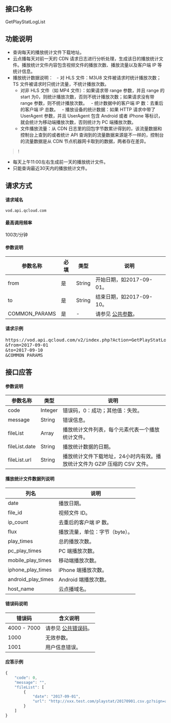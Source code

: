 ## 接口名称
GetPlayStatLogList

## 功能说明
- 查询每天的播放统计文件下载地址。
- 云点播每天对前一天的 CDN 请求日志进行分析处理，生成该日的播放统计文件。播放统计文件内容包含视频文件的播放次数、播放流量以及客户端 IP 等统计信息。
- 播放统计数据说明：
   - 对 HLS 文件：M3U8 文件被请求时统计播放次数；TS 文件被请求时只统计流量，不统计播放次数。
   - 对非 HLS 文件（如 MP4 文件）：如果请求带 range 参数，并且 range 的 start 为0，则统计播放次数，否则不统计播放次数；如果请求没有带 range 参数，则不统计播放次数。
   - 统计数据中的客户端 IP 数：去重后的客户端 IP 总数。
   - 播放设备的统计数据：如果 HTTP 请求中带了 UserAgent 参数，并且 UserAgent 包含 Android 或者 iPhone 等标识，就会统计为移动端播放次数，否则统计为 PC 端播放次数。
   - 文件播放流量：从 CDN 日志里的回包字节数累计得到的，该流量数据和控制台上查到的或者统计 API 查询到的流量数据来源是不一样的，控制台的流量数据是从 CDN 节点机器网卡取到的数据，两者存在差异。
      
>!
- 每天上午11:00左右生成前一天的播放统计文件。
- 只能查询最近30天内的播放统计文件。

## 请求方式
#### 请求域名
`vod.api.qcloud.com`

#### 最高调用频率
100次/分钟

#### 参数说明
| 参数名称 | 必填 | 类型 | 说明 |
|---------------|----------|---------|---------|
| from | 是 | String |开始日期，如2017-09-01。|
| to | 是 | String |结束日期，如2017-09-10。 |
| COMMON_PARAMS | 是 | - | 请参见 [公共参数](https://cloud.tencent.com/document/api/377/4153)。 |

#### 请求示例
<pre>
https://vod.api.qcloud.com/v2/index.php?Action=GetPlayStatLogList
&from=2017-09-01
&to=2017-09-10
&COMMON_PARAMS
</pre>

## 接口应答

#### 参数说明
| 参数名称 | 类型 | 说明 |
|---------|---------|---------|
| code | Integer | 错误码，0：成功；其他值：失败。 |
| message | String | 错误信息。 |
| fileList | Array | 播放统计文件列表，每个元素代表一个播放统计文件。 |
| fileList.date | String|播放统计数据的日期。 |
| fileList.url | String |播放统计文件下载地址，24小时内有效。播放统计文件为 GZIP 压缩的 CSV 文件。 |

#### 播放统计文件数据列说明
| 列名 |说明|  
|---------|---------|
| date | 播放日期。 |
| file_id | 视频文件 ID。 |
| ip_count | 去重后的客户端 IP 数。 |
| flux | 播放流量，单位：字节（byte）。 |
| play_times | 总的播放次数。 |
| pc_play_times | PC 端播放次数。 |
| mobile_play_times | 移动端播放次数。 |
| iphone_play_times | iPhone 端播放次数。 |
| android_play_times | Android 端播放次数。 |
| host_name | 云点播域名。 |

#### 错误码说明
| 错误码 | 含义说明|
|---------|---------|
| 4000 - 7000 | 请参见 [公共错误码](https://cloud.tencent.com/document/api/213/6982)。  |
| 1000 | 无效参数。  |
| 1001 | 用户信息错误。  |


#### 应答示例

```javascript
{
    "code": 0,
    "message": "",
    "fileList": [
        {
            "date": "2017-09-01",
            "url": "http://xxx.test.com/playstat/20170901.csv.gz?sign=abc"
        }
    ]
}
```
